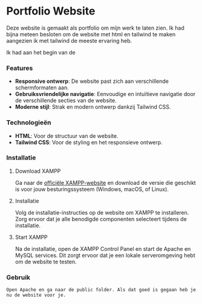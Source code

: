 # Portfolio Website

Deze website is gemaakt als portfolio om mijn werk te laten zien. Ik had bijna meteen besloten om de website met html en tailwind te maken aangezien ik met tailwind de meeste ervaring heb.

Ik had aan het begin van de 

### Features

- **Responsive ontwerp**: De website past zich aan verschillende schermformaten aan.
- **Gebruiksvriendelijke navigatie**: Eenvoudige en intuïtieve navigatie door de verschillende secties van de website.
- **Moderne stijl**: Strak en modern ontwerp dankzij Tailwind CSS.

### Technologieën

- **HTML**: Voor de structuur van de website.
- **Tailwind CSS**: Voor de styling en het responsieve ontwerp.

### Installatie

1. Download XAMPP

    Ga naar de [officiële XAMPP-website](https://www.apachefriends.org/index.html) en download de versie die geschikt is voor jouw besturingssysteem (Windows, macOS, of Linux).

2. Installatie

    Volg de installatie-instructies op de website om XAMPP te installeren. Zorg ervoor dat je alle benodigde componenten selecteert tijdens de installatie.

3. Start XAMPP

    Na de installatie, open de XAMPP Control Panel en start de Apache en MySQL services. Dit zorgt ervoor dat je een lokale serveromgeving hebt om de website te testen.

### Gebruik

    Open Apache en ga naar de public folder. Als dat goed is gegaan heb je nu de website voor je.